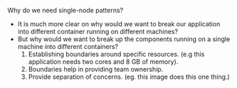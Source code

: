 Why do we need single-node patterns?
* It is much more clear on why would we want to break our application into different container running on different machines? 
* But why would we want to break up the components running on a single machine into different containers?
    1. Establishing boundaries around specific resources. (e.g this application needs two cores and 8 GB of memory).
    2. Boundaries help in providing team ownership.
    3. Provide separation of concerns. (eg. this image does this one thing.)